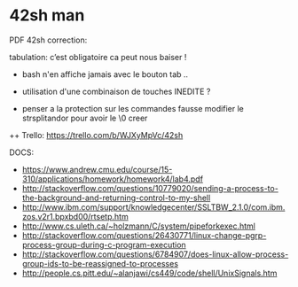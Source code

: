 <h1>42sh man</h1>

PDF 42sh correction:

tabulation: c’est obligatoire ca peut nous baiser !
- bash n'en affiche jamais avec le bouton tab ..
- utilisation d'une combinaison de touches INEDITE ?

- penser a la protection sur les commandes fausse modifier le strsplitandor pour avoir le \0 creer

++ Trello: https://trello.com/b/WJXyMpVc/42sh

DOCS:
- https://www.andrew.cmu.edu/course/15-310/applications/homework/homework4/lab4.pdf
- http://stackoverflow.com/questions/10779020/sending-a-process-to-the-background-and-returning-control-to-my-shell
- http://www.ibm.com/support/knowledgecenter/SSLTBW_2.1.0/com.ibm.zos.v2r1.bpxbd00/rtsetp.htm
- http://www.cs.uleth.ca/~holzmann/C/system/pipeforkexec.html
- http://stackoverflow.com/questions/26430771/linux-change-pgrp-process-group-during-c-program-execution
- http://stackoverflow.com/questions/6784907/does-linux-allow-process-group-ids-to-be-reassigned-to-processes
- http://people.cs.pitt.edu/~alanjawi/cs449/code/shell/UnixSignals.htm